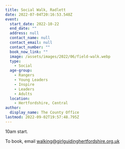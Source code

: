 ```yaml
---
title: Social Walk, Radlett
date: 2022-07-04T20:16:53.548Z
event:
  start_date: 2022-10-22
  end_date: ""
  address: null
  contact_name: null
  contact_email: null
  contact_number: ""
  book_now_link: ""
  image: /assets/images/2022/06/field-walk.webp
  type:
    - Social
  age-group:
    - Rangers
    - Young Leaders
    - Inspire
    - Leaders
    - Adults
  location:
    - Hertfordshire, Central
author:
  display_name: The County Office
lastmod: 2022-09-02T19:57:48.795Z
---
```

10am start.

To book, email walking@girlguidinghertfordshire.org.uk 